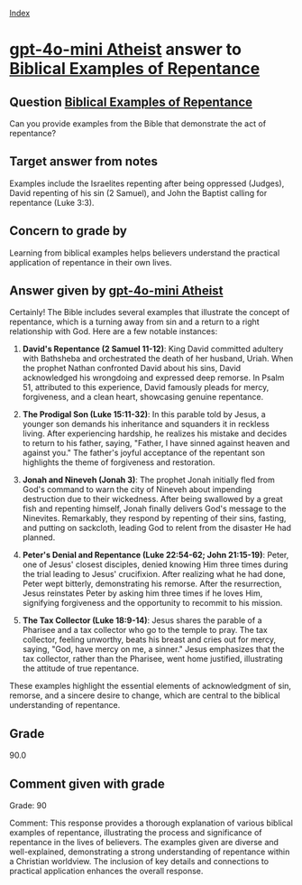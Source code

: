 
[Index](../../index.md)
# [gpt-4o-mini Atheist](../../answering_models/gpt-4o-mini_Atheist.md) answer to [Biblical Examples of Repentance](../../questions/Biblical_Examples_of_Repentance.md)

## Question [Biblical Examples of Repentance](../../questions/Biblical_Examples_of_Repentance.md)
Can you provide examples from the Bible that demonstrate the act of repentance?

## Target answer from notes
Examples include the Israelites repenting after being oppressed (Judges), David repenting of his sin (2 Samuel), and John the Baptist calling for repentance (Luke 3:3).

## Concern to grade by
Learning from biblical examples helps believers understand the practical application of repentance in their own lives.

## Answer given by [gpt-4o-mini Atheist](../../answering_models/gpt-4o-mini_Atheist.md)
Certainly! The Bible includes several examples that illustrate the concept of repentance, which is a turning away from sin and a return to a right relationship with God. Here are a few notable instances:

1. **David's Repentance (2 Samuel 11-12)**: King David committed adultery with Bathsheba and orchestrated the death of her husband, Uriah. When the prophet Nathan confronted David about his sins, David acknowledged his wrongdoing and expressed deep remorse. In Psalm 51, attributed to this experience, David famously pleads for mercy, forgiveness, and a clean heart, showcasing genuine repentance.

2. **The Prodigal Son (Luke 15:11-32)**: In this parable told by Jesus, a younger son demands his inheritance and squanders it in reckless living. After experiencing hardship, he realizes his mistake and decides to return to his father, saying, "Father, I have sinned against heaven and against you." The father's joyful acceptance of the repentant son highlights the theme of forgiveness and restoration.

3. **Jonah and Nineveh (Jonah 3)**: The prophet Jonah initially fled from God's command to warn the city of Nineveh about impending destruction due to their wickedness. After being swallowed by a great fish and repenting himself, Jonah finally delivers God's message to the Ninevites. Remarkably, they respond by repenting of their sins, fasting, and putting on sackcloth, leading God to relent from the disaster He had planned.

4. **Peter's Denial and Repentance (Luke 22:54-62; John 21:15-19)**: Peter, one of Jesus' closest disciples, denied knowing Him three times during the trial leading to Jesus' crucifixion. After realizing what he had done, Peter wept bitterly, demonstrating his remorse. After the resurrection, Jesus reinstates Peter by asking him three times if he loves Him, signifying forgiveness and the opportunity to recommit to his mission.

5. **The Tax Collector (Luke 18:9-14)**: Jesus shares the parable of a Pharisee and a tax collector who go to the temple to pray. The tax collector, feeling unworthy, beats his breast and cries out for mercy, saying, "God, have mercy on me, a sinner." Jesus emphasizes that the tax collector, rather than the Pharisee, went home justified, illustrating the attitude of true repentance.

These examples highlight the essential elements of acknowledgment of sin, remorse, and a sincere desire to change, which are central to the biblical understanding of repentance.

## Grade
90.0

## Comment given with grade
Grade: 90

Comment: This response provides a thorough explanation of various biblical examples of repentance, illustrating the process and significance of repentance in the lives of believers. The examples given are diverse and well-explained, demonstrating a strong understanding of repentance within a Christian worldview. The inclusion of key details and connections to practical application enhances the overall response.
